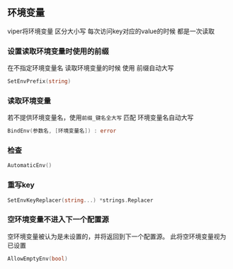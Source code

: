 ##  环境变量
viper将环境变量 区分大小写
每次访问key对应的value的时候 都是一次读取

###   设置读取环境变量时使用的前缀
在不指定环境变量名 读取环境变量的时候 使用
前缀自动大写
```go
SetEnvPrefix(string)
```

###   读取环境变量
若不提供环境变量名，使用`前缀_键名全大写` 匹配
环境变量名自动大写
```go
BindEnv(参数名, [环境变量名]) : error
```

###   检查
```go
AutomaticEnv()
```

###   重写key
```go
SetEnvKeyReplacer(string...) *strings.Replacer
```

###   空环境变量不进入下一个配置源
空环境变量被认为是未设置的，并将返回到下一个配置源。
此将空环境变量视为已设置
```go
AllowEmptyEnv(bool)
```

